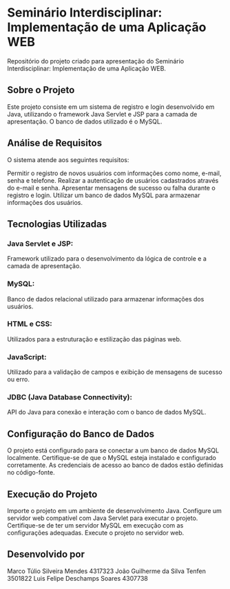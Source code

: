 # Seminário Interdisciplinar: Implementação de uma Aplicação WEB
Repositório do projeto criado para apresentação do Seminário Interdisciplinar: Implementação de uma Aplicação WEB.

## Sobre o Projeto
Este projeto consiste em um sistema de registro e login desenvolvido em Java, utilizando o framework Java Servlet e JSP para a camada de apresentação. O banco de dados utilizado é o MySQL.

## Análise de Requisitos
O sistema atende aos seguintes requisitos:

Permitir o registro de novos usuários com informações como nome, e-mail, senha e telefone.
Realizar a autenticação de usuários cadastrados através do e-mail e senha.
Apresentar mensagens de sucesso ou falha durante o registro e login.
Utilizar um banco de dados MySQL para armazenar informações dos usuários.

## Tecnologias Utilizadas
### Java Servlet e JSP:
Framework utilizado para o desenvolvimento da lógica de controle e a camada de apresentação.
### MySQL:
Banco de dados relacional utilizado para armazenar informações dos usuários.
### HTML e CSS:
Utilizados para a estruturação e estilização das páginas web.
### JavaScript:
Utilizado para a validação de campos e exibição de mensagens de sucesso ou erro.
### JDBC (Java Database Connectivity):
API do Java para conexão e interação com o banco de dados MySQL.

## Configuração do Banco de Dados
O projeto está configurado para se conectar a um banco de dados MySQL localmente. Certifique-se de que o MySQL esteja instalado e configurado corretamente. As credenciais de acesso ao banco de dados estão definidas no código-fonte.

## Execução do Projeto
Importe o projeto em um ambiente de desenvolvimento Java.
Configure um servidor web compatível com Java Servlet para executar o projeto.
Certifique-se de ter um servidor MySQL em execução com as configurações adequadas.
Execute o projeto no servidor web.

## Desenvolvido por
Marco Túlio Silveira Mendes 4317323 
João Guilherme da Silva Tenfen 3501822 
Luis Felipe Deschamps Soares 4307738 

